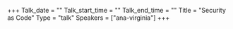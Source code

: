 +++
Talk_date = ""
Talk_start_time = ""
Talk_end_time = ""
Title = "Security as Code"
Type = "talk"
Speakers = ["ana-virginia"]
+++

